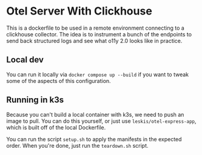# Otel Server With Clickhouse

This is a dockerfile to be used in a remote environment connecting to a clickhouse collector. The idea is to instrument a bunch of the endpoints to send back structured logs and see what o11y 2.0 looks like in practice.

## Local dev

You can run it locally via `docker compose up --build` if you want to tweak some of the aspects of this configuration.

## Running in k3s

Because you can't build a local container with k3s, we need to push an image to pull. You can do this yourself, or just use `leskis/otel-express-app`, which is built off of the local Dockerfile.

You can run the script `setup.sh` to apply the manifests in the expected order. When you're done, just run the `teardown.sh` script.
